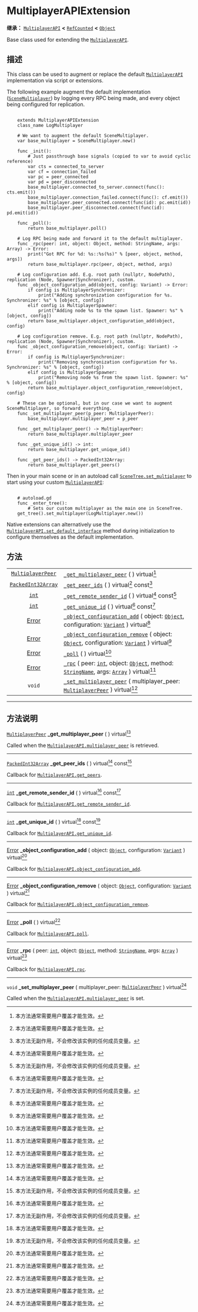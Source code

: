 <!-- ⚠ 请勿编辑本文件 ⚠ -->
<!-- 本文档使用脚本从 WeDot 引擎源码仓库生成。 -->
<!-- 生成脚本：https://github.com/WeDot-Engine/WeDot/tree/4.3/doc/tools/make_md.py； -->
<!-- 原文件：https://github.com/WeDot-Engine/WeDot/tree/4.3/doc/classes/MultiplayerAPIExtension.xml。 -->

<div id="_class_multiplayerapiextension"></div>

# MultiplayerAPIExtension

**继承：** [`MultiplayerAPI`](class_multiplayerapi.md) **<** [`RefCounted`](class_refcounted.md) **<** [`Object`](class_object.md)

Base class used for extending the [`MultiplayerAPI`](class_multiplayerapi.md).

## 描述

This class can be used to augment or replace the default [`MultiplayerAPI`](class_multiplayerapi.md) implementation via script or extensions.

The following example augment the default implementation ([`SceneMultiplayer`](class_scenemultiplayer.md)) by logging every RPC being made, and every object being configured for replication.



```gdscript

    extends MultiplayerAPIExtension
    class_name LogMultiplayer
    
    # We want to augment the default SceneMultiplayer.
    var base_multiplayer = SceneMultiplayer.new()
    
    func _init():
        # Just passthrough base signals (copied to var to avoid cyclic reference)
        var cts = connected_to_server
        var cf = connection_failed
        var pc = peer_connected
        var pd = peer_disconnected
        base_multiplayer.connected_to_server.connect(func(): cts.emit())
        base_multiplayer.connection_failed.connect(func(): cf.emit())
        base_multiplayer.peer_connected.connect(func(id): pc.emit(id))
        base_multiplayer.peer_disconnected.connect(func(id): pd.emit(id))
    
    func _poll():
        return base_multiplayer.poll()
    
    # Log RPC being made and forward it to the default multiplayer.
    func _rpc(peer: int, object: Object, method: StringName, args: Array) -> Error:
        print("Got RPC for %d: %s::%s(%s)" % [peer, object, method, args])
        return base_multiplayer.rpc(peer, object, method, args)
    
    # Log configuration add. E.g. root path (nullptr, NodePath), replication (Node, Spawner|Synchronizer), custom.
    func _object_configuration_add(object, config: Variant) -> Error:
        if config is MultiplayerSynchronizer:
            print("Adding synchronization configuration for %s. Synchronizer: %s" % [object, config])
        elif config is MultiplayerSpawner:
            print("Adding node %s to the spawn list. Spawner: %s" % [object, config])
        return base_multiplayer.object_configuration_add(object, config)
    
    # Log configuration remove. E.g. root path (nullptr, NodePath), replication (Node, Spawner|Synchronizer), custom.
    func _object_configuration_remove(object, config: Variant) -> Error:
        if config is MultiplayerSynchronizer:
            print("Removing synchronization configuration for %s. Synchronizer: %s" % [object, config])
        elif config is MultiplayerSpawner:
            print("Removing node %s from the spawn list. Spawner: %s" % [object, config])
        return base_multiplayer.object_configuration_remove(object, config)
    
    # These can be optional, but in our case we want to augment SceneMultiplayer, so forward everything.
    func _set_multiplayer_peer(p_peer: MultiplayerPeer):
        base_multiplayer.multiplayer_peer = p_peer
    
    func _get_multiplayer_peer() -> MultiplayerPeer:
        return base_multiplayer.multiplayer_peer
    
    func _get_unique_id() -> int:
        return base_multiplayer.get_unique_id()
    
    func _get_peer_ids() -> PackedInt32Array:
        return base_multiplayer.get_peers()
```



Then in your main scene or in an autoload call [`SceneTree.set_multiplayer`](class_scenetree.md#class_scenetree_method_set_multiplayer) to start using your custom [`MultiplayerAPI`](class_multiplayerapi.md):



```gdscript

    # autoload.gd
    func _enter_tree():
        # Sets our custom multiplayer as the main one in SceneTree.
    get_tree().set_multiplayer(LogMultiplayer.new())
```



Native extensions can alternatively use the [`MultiplayerAPI.set_default_interface`](class_multiplayerapi.md#class_multiplayerapi_method_set_default_interface) method during initialization to configure themselves as the default implementation.





## 方法

|||
|:-:|:--|
| [`MultiplayerPeer`](class_multiplayerpeer.md)   | [`_get_multiplayer_peer`](class_multiplayerapiextension.md#class_multiplayerapiextension_private_method__get_multiplayer_peer) ( ) virtual[^virtual]                                                                                                              |
| [`PackedInt32Array`](class_packedint32array.md) | [`_get_peer_ids`](class_multiplayerapiextension.md#class_multiplayerapiextension_private_method__get_peer_ids) ( ) virtual[^virtual] const[^const]                                                                                                                |
| [`int`](class_int.md)                           | [`_get_remote_sender_id`](class_multiplayerapiextension.md#class_multiplayerapiextension_private_method__get_remote_sender_id) ( ) virtual[^virtual] const[^const]                                                                                                |
| [`int`](class_int.md)                           | [`_get_unique_id`](class_multiplayerapiextension.md#class_multiplayerapiextension_private_method__get_unique_id) ( ) virtual[^virtual] const[^const]                                                                                                              |
| [Error](#enum_@globalscope_error)               | [`_object_configuration_add`](class_multiplayerapiextension.md#class_multiplayerapiextension_private_method__object_configuration_add) ( object: [`Object`](class_object.md), configuration: [`Variant`](class_variant.md) ) virtual[^virtual]                    |
| [Error](#enum_@globalscope_error)               | [`_object_configuration_remove`](class_multiplayerapiextension.md#class_multiplayerapiextension_private_method__object_configuration_remove) ( object: [`Object`](class_object.md), configuration: [`Variant`](class_variant.md) ) virtual[^virtual]              |
| [Error](#enum_@globalscope_error)               | [`_poll`](class_multiplayerapiextension.md#class_multiplayerapiextension_private_method__poll) ( ) virtual[^virtual]                                                                                                                                              |
| [Error](#enum_@globalscope_error)               | [`_rpc`](class_multiplayerapiextension.md#class_multiplayerapiextension_private_method__rpc) ( peer: [`int`](class_int.md), object: [`Object`](class_object.md), method: [`StringName`](class_stringname.md), args: [`Array`](class_array.md) ) virtual[^virtual] |
| `void`                                          | [`_set_multiplayer_peer`](class_multiplayerapiextension.md#class_multiplayerapiextension_private_method__set_multiplayer_peer) ( multiplayer_peer: [`MultiplayerPeer`](class_multiplayerpeer.md) ) virtual[^virtual]                                              |

<!-- rst-class:: classref-section-separator -->

---

## 方法说明

<div id="_class_multiplayerapiextension_private_method__get_multiplayer_peer"></div>

[`MultiplayerPeer`](class_multiplayerpeer.md) **_get_multiplayer_peer** ( ) virtual[^virtual]<div id="class_multiplayerapiextension_private_method__get_multiplayer_peer"></div>

Called when the [`MultiplayerAPI.multiplayer_peer`](class_multiplayerapi.md#class_multiplayerapi_property_multiplayer_peer) is retrieved.

<!-- rst-class:: classref-item-separator -->

---

<div id="_class_multiplayerapiextension_private_method__get_peer_ids"></div>

[`PackedInt32Array`](class_packedint32array.md) **_get_peer_ids** ( ) virtual[^virtual] const[^const]<div id="class_multiplayerapiextension_private_method__get_peer_ids"></div>

Callback for [`MultiplayerAPI.get_peers`](class_multiplayerapi.md#class_multiplayerapi_method_get_peers).

<!-- rst-class:: classref-item-separator -->

---

<div id="_class_multiplayerapiextension_private_method__get_remote_sender_id"></div>

[`int`](class_int.md) **_get_remote_sender_id** ( ) virtual[^virtual] const[^const]<div id="class_multiplayerapiextension_private_method__get_remote_sender_id"></div>

Callback for [`MultiplayerAPI.get_remote_sender_id`](class_multiplayerapi.md#class_multiplayerapi_method_get_remote_sender_id).

<!-- rst-class:: classref-item-separator -->

---

<div id="_class_multiplayerapiextension_private_method__get_unique_id"></div>

[`int`](class_int.md) **_get_unique_id** ( ) virtual[^virtual] const[^const]<div id="class_multiplayerapiextension_private_method__get_unique_id"></div>

Callback for [`MultiplayerAPI.get_unique_id`](class_multiplayerapi.md#class_multiplayerapi_method_get_unique_id).

<!-- rst-class:: classref-item-separator -->

---

<div id="_class_multiplayerapiextension_private_method__object_configuration_add"></div>

[Error](#enum_@globalscope_error) **_object_configuration_add** ( object: [`Object`](class_object.md), configuration: [`Variant`](class_variant.md) ) virtual[^virtual]<div id="class_multiplayerapiextension_private_method__object_configuration_add"></div>

Callback for [`MultiplayerAPI.object_configuration_add`](class_multiplayerapi.md#class_multiplayerapi_method_object_configuration_add).

<!-- rst-class:: classref-item-separator -->

---

<div id="_class_multiplayerapiextension_private_method__object_configuration_remove"></div>

[Error](#enum_@globalscope_error) **_object_configuration_remove** ( object: [`Object`](class_object.md), configuration: [`Variant`](class_variant.md) ) virtual[^virtual]<div id="class_multiplayerapiextension_private_method__object_configuration_remove"></div>

Callback for [`MultiplayerAPI.object_configuration_remove`](class_multiplayerapi.md#class_multiplayerapi_method_object_configuration_remove).

<!-- rst-class:: classref-item-separator -->

---

<div id="_class_multiplayerapiextension_private_method__poll"></div>

[Error](#enum_@globalscope_error) **_poll** ( ) virtual[^virtual]<div id="class_multiplayerapiextension_private_method__poll"></div>

Callback for [`MultiplayerAPI.poll`](class_multiplayerapi.md#class_multiplayerapi_method_poll).

<!-- rst-class:: classref-item-separator -->

---

<div id="_class_multiplayerapiextension_private_method__rpc"></div>

[Error](#enum_@globalscope_error) **_rpc** ( peer: [`int`](class_int.md), object: [`Object`](class_object.md), method: [`StringName`](class_stringname.md), args: [`Array`](class_array.md) ) virtual[^virtual]<div id="class_multiplayerapiextension_private_method__rpc"></div>

Callback for [`MultiplayerAPI.rpc`](class_multiplayerapi.md#class_multiplayerapi_method_rpc).

<!-- rst-class:: classref-item-separator -->

---

<div id="_class_multiplayerapiextension_private_method__set_multiplayer_peer"></div>

`void` **_set_multiplayer_peer** ( multiplayer_peer: [`MultiplayerPeer`](class_multiplayerpeer.md) ) virtual[^virtual]<div id="class_multiplayerapiextension_private_method__set_multiplayer_peer"></div>

Called when the [`MultiplayerAPI.multiplayer_peer`](class_multiplayerapi.md#class_multiplayerapi_property_multiplayer_peer) is set.

[^virtual]: 本方法通常需要用户覆盖才能生效。
[^const]: 本方法无副作用，不会修改该实例的任何成员变量。
[^vararg]: 本方法除了能接受在此处描述的参数外，还能够继续接受任意数量的参数。
[^constructor]: 本方法用于构造某个类型。
[^static]: 调用本方法无需实例，可直接使用类名进行调用。
[^operator]: 本方法描述的是使用本类型作为左操作数的有效运算符。
[^bitfield]: 这个值是由下列位标志构成位掩码的整数。
[^void]: 无返回值。
